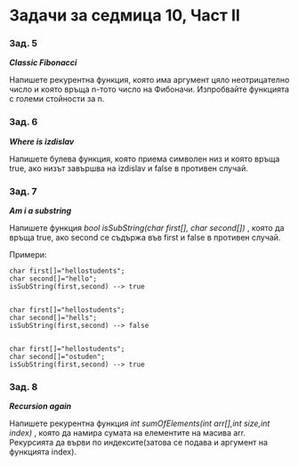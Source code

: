 ﻿# Задачи за седмица 10, Част II

### Зад. 5

**_Classic Fibonacci_**

Напишете рекурентна функция, която има аргумент цяло неотрицателно число и която връща n-тото число на Фибоначи. Изпробвайте функцията с големи стойности за n.

### Зад. 6

**_Where is izdislav_**

Напишете булева функция, която приема символен низ и която връща true, ако низът завършва на izdislav и false в противен случай. 


### Зад. 7

**_Am i a substring_**

Напишете функция _bool isSubString(char first[], char second[])_ , която да връща true, ако second се съдържа във first и false в противен случай.

Примери:
	
	char first[]="hellostudents";
	char second[]="hello";
	isSubString(first,second) --> true


	char first[]="hellostudents";
	char second[]="hells";
	isSubString(first,second) --> false


	char first[]="hellostudents";
	char second[]="ostuden";
	isSubString(first,second) --> true

### Зад. 8

**_Recursion again_**

Напишете рекурентна функция _int sumOfElements(int arr[],int size,int index)_ , която да намира сумата на елементите на масива arr. Рекурсията да върви по индексите(затова се подава и аргумент на функцията index).